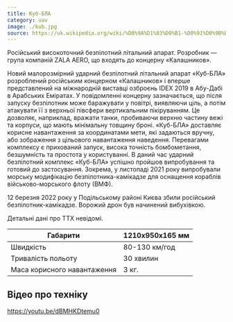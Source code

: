 ```yaml
---
title: Куб-БЛА
category: uav
image: ./kub.jpg
source: https://uk.wikipedia.org/wiki/%D0%9A%D1%83%D0%B1-%D0%91%D0%9B%D0%90
---
```


Російський високоточний безпілотний літальний апарат. Розробник — група компаній ZALA AERO, що входять до концерну «Калашников».

Новий малорозмірний ударний безпілотний літальний апарат «Куб-БЛА» розроблений російським концерном «Калашников» і вперше представлений на міжнародній виставці озброєнь IDEX 2019 в Абу-Дабі в Арабських Еміратах.
У повідомленні концерну зазначається, що після запуску безпілотник може баражувати у повітрі, виявляючи ціль, а потім атакувати її з верхньої півсфери вертикальним пікіруванням. Це дозволяє, наприклад, вражати танки, пробиваючи верхню частину вежі та корпуси, що мають мінімальну товщину броні.
«Куб-БЛА» доставляє корисне навантаження за координатами мети, які задаються вручну, або зображення з цільового навантаження наведення.
Перевагами комплексу є прихований запуск, висока точність бомбометання, безшумність та простота у користуванні.
В даний час ударний безпілотний комплекс «Куб-БЛА» успішно пройшов випробування та готовий до застосування. Зокрема, у листопаді 2021 року випробували морську модифікацію безпілотника-камікадзе для оснащення кораблів військово-морського флоту (ВМФ).

12 березня 2022 року у Подільському районі Києва збили російський безпілотник-камікадзе. Ворожий дрон був начинений вибухівкою.

Детальні дані про ТТХ невідомі.

| Габарити                    | 1210х950х165 мм |
| --------------------------- | --------------- |
| Швидкість                   | 80-130 км/год   |
| Тривалість польоту          | 30 хвилин       |
| Маса корисного навантаження | 3 кг.           |


## Відео про техніку

https://youtu.be/dBMHKDtemu0
